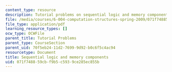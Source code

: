 ```yaml
---
content_type: resource
description: Tutorial problems on sequential logic and memory components.
file: /media/courses/6-004-computation-structures-spring-2009/071f748859cbf9b5c5939ce285ec855b_MIT6_004s09_tutor06.pdf
file_type: application/pdf
learning_resource_types: []
ocw_type: OCWFile
parent_title: Tutorial Problems
parent_type: CourseSection
parent_uid: 70f5eb24-11d2-7699-9d92-b0c6f5c4ac94
resourcetype: Document
title: Sequential logic and memory components
uid: 071f7488-59cb-f9b5-c593-9ce285ec855b
---
```

